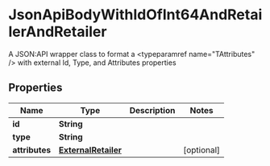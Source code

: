 

# JsonApiBodyWithIdOfInt64AndRetailerAndRetailer

A JSON:API wrapper class to format a <typeparamref name=\"TAttributes\" /> with external Id, Type, and  Attributes properties

## Properties

Name | Type | Description | Notes
------------ | ------------- | ------------- | -------------
**id** | **String** |  | 
**type** | **String** |  | 
**attributes** | [**ExternalRetailer**](ExternalRetailer.md) |  |  [optional]



